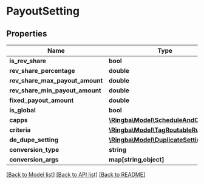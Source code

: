 # PayoutSetting

## Properties
Name | Type | Description | Notes
------------ | ------------- | ------------- | -------------
**is_rev_share** | **bool** |  | [optional] 
**rev_share_percentage** | **double** |  | [optional] 
**rev_share_max_payout_amount** | **double** |  | [optional] 
**rev_share_min_payout_amount** | **double** |  | [optional] 
**fixed_payout_amount** | **double** |  | [optional] 
**is_global** | **bool** |  | [optional] 
**capps** | [**\Ringba\Model\ScheduleAndCapacity**](ScheduleAndCapacity.md) |  | [optional] 
**criteria** | [**\Ringba\Model\TagRoutableRule[]**](TagRoutableRule.md) |  | [optional] 
**de_dupe_setting** | [**\Ringba\Model\DuplicateSetting**](DuplicateSetting.md) |  | [optional] 
**conversion_type** | **string** |  | [optional] 
**conversion_args** | **map[string,object]** |  | [optional] 

[[Back to Model list]](../README.md#documentation-for-models) [[Back to API list]](../README.md#documentation-for-api-endpoints) [[Back to README]](../README.md)


